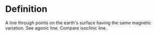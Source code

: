 # Definition

A line through points on the earth's surface having the same magnetic
variation. See agonic line. Compare isoclinic line.
